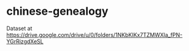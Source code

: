 # chinese-genealogy

Dataset at https://drive.google.com/drive/u/0/folders/1NKbKIKx7TZMWXla_fPN-YGrRizgdXeSL
